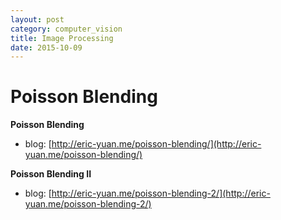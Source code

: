 ```yaml
---
layout: post
category: computer_vision
title: Image Processing
date: 2015-10-09
---
```


# Poisson Blending

**Poisson Blending**

- blog: [http://eric-yuan.me/poisson-blending/](http://eric-yuan.me/poisson-blending/)

**Poisson Blending II**

- blog: [http://eric-yuan.me/poisson-blending-2/](http://eric-yuan.me/poisson-blending-2/)